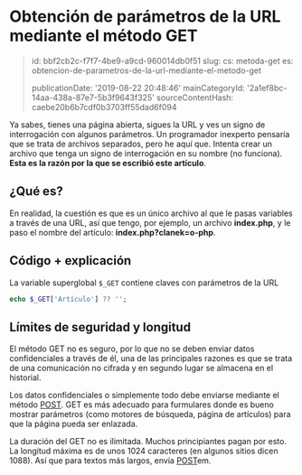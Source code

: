 Obtención de parámetros de la URL mediante el método GET
========================================================

> id: bbf2cb2c-f7f7-4be9-a9cd-960014db0f51
> slug:
> 	cs: metoda-get
> 	es: obtencion-de-parametros-de-la-url-mediante-el-metodo-get
> 
> publicationDate: '2019-08-22 20:48:46'
> mainCategoryId: '2a1ef8bc-14aa-438a-87e7-5b3f9643f325'
> sourceContentHash: caebe20b6b7cdf0b3703ff55dad6f094

Ya sabes, tienes una página abierta, sigues la URL y ves un signo de interrogación con algunos parámetros. Un programador inexperto pensaría que se trata de archivos separados, pero he aquí que. Intenta crear un archivo que tenga un signo de interrogación en su nombre (no funciona). **Esta es la razón por la que se escribió este artículo**.

¿Qué es?
--------------------------

En realidad, la cuestión es que es un único archivo al que le pasas variables a través de una URL, así que tengo, por ejemplo, un archivo **index.php**, y le paso el nombre del artículo: **index.php?clanek=o-php**.

Código + explicación
--------------------------

La variable superglobal `$_GET` contiene claves con parámetros de la URL

```php
echo $_GET['Artículo'] ?? '';
```

Límites de seguridad y longitud
--------------------------

El método GET no es seguro, por lo que no se deben enviar datos confidenciales a través de él, una de las principales razones es que se trata de una comunicación no cifrada y en segundo lugar se almacena en el historial.

Los datos confidenciales o simplemente todo debe enviarse mediante el método <a href="/método-post">POST</a>. GET es más adecuado para furmulares donde es bueno mostrar parámetros (como motores de búsqueda, página de artículos) para que la página pueda ser enlazada.

La duración del GET no es ilimitada. Muchos principiantes pagan por esto. La longitud máxima es de unos 1024 caracteres (en algunos sitios dicen 1088). Así que para textos más largos, envía <a href="/método-post">POST</a>em.

